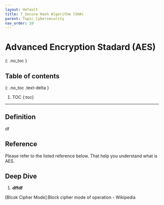 ```yaml
---
layout: default
title: 7_Secure Hash Algorithm (SHA)
parent: Topic_Cybersecurity
nav_order: 10
---
```


# Advanced Encryption Stadard (AES)
{: .no_toc }

## Table of contents
{: .no_toc .text-delta }

1. TOC
{:toc}

---

## Definition
df

## Reference
Please refer to the listed reference below. That help you understand what is AES.


## Deep Dive
1. <b>dffdf</b>

[Blcok Cipher Mode]:Block cipher mode of operation - Wikipedia
